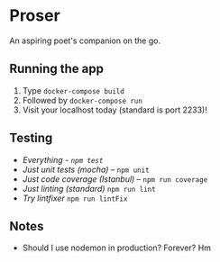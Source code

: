 # Proser
An aspiring poet's companion on the go.

## Running the app
1. Type `docker-compose build`
2. Followed by `docker-compose run`
3. Visit your localhost today (standard is port 2233)!

## Testing

- _Everything - `npm test`_
- _Just unit tests (mocha)_ – `npm unit`
- _Just code coverage (Istanbul)_ – `npm run coverage`
- _Just linting (standard)_ `npm run lint`
- _Try lintfixer_ `npm run lintFix`


## Notes
- Should I use nodemon in production? Forever? Hm
